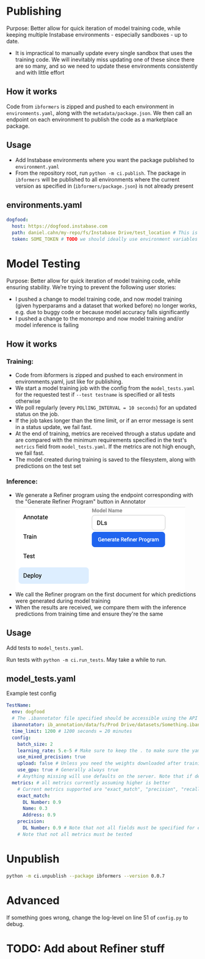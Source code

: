 # Publishing

Purpose: Better allow for quick iteration of model training code, while keeping multiple Instabase environments -
especially sandboxes - up to date.

- It is impractical to manually update every single sandbox that uses the training code. We will inevitably miss
  updating one of these since there are so many, and so we need to update these environments consistently and with
  little effort

## How it works

Code from `ibformers` is zipped and pushed to each environment in `environments.yaml`, along with
the `metadata/package.json`. We then call an endpoint on each environment to publish the code as a marketplace package.

## Usage

- Add Instabase environments where you want the package published to `environment.yaml`
- From the repository root, run `python -m ci.publish`. The package in `ibformers` will be published to all environments
  where the current version as specified in (`ibformers/package.json`) is not already present

## environments.yaml

```yaml
dogfood:
  host: https://dogfood.instabase.com
  path: daniel.cahn/my-repo/fs/Instabase Drive/test_location # This is a root location used for test files. It should be a safe location where things can be saved and deleted
  token: SOME_TOKEN # TODO we should ideally use environment variables here

```

# Model Testing

Purpose: Better allow for quick iteration of model training code, while ensuring stability. We’re trying to prevent the
following user stories:

- I pushed a change to model training code, and now model training (given hyperparams and a dataset that worked before)
  no longer works, e.g. due to buggy code or because model accuracy falls significantly
- I pushed a change to the monorepo and now model training and/or model inference is failing

## How it works

### Training:

- Code from ibformers is zipped and pushed to each environment in environments.yaml, just like for publishing.
- We start a model training job with the config from the `model_tests.yaml` for the requested test if `--test testname`
  is specified or all tests otherwise
- We poll regularly (every `POLlING_INTERVAL = 10 seconds`) for an updated status on the job.
- If the job takes longer than the time limit, or if an error message is sent in a status update, we fail fast.
- At the end of training, metrics are received through a status update and are compared with the minimum requirements
  specified in the test's `metrics` field from `model_tests.yaml`. If the metrics are not high enough, we fail fast.
- The model created during training is saved to the filesystem, along with predictions on the test set

### Inference:

- We generate a Refiner program using the endpoint corresponding with the "Generate Refiner Program" button in
  Annotator ![generate_refiner_button.png](generate_refiner_button.png)
- We call the Refiner program on the first document for which predictions were generated during model training
- When the results are received, we compare them with the inference predictions from training time and ensure they're
  the same

## Usage

Add tests to `model_tests.yaml`.

Run tests with `python -m ci.run_tests`. May take a while to run.

## model_tests.yaml

Example test config

```yaml
TestName:
  env: dogfood
  # The .ibannotator file specified should be accessible using the API key in environments.yaml
  ibannotator: ib_annotation/data/fs/Prod Drive/datasets/Something.ibannotator
  time_limit: 1200 # 1200 seconds = 20 minutes
  config:
    batch_size: 2
    learning_rate: 5.e-5 # Make sure to keep the . to make sure the yaml knows this is a float, not a string
    use_mixed_precision: true
    upload: false # Unless you need the weights downloaded after training, always include this
    use_gpu: true # Generally always true
    # Anything missing will use defaults on the server. Note that if defaults change, the results may change too.
  metrics: # all metrics currently assuming higher is better
    # Current metrics supported are "exact_match", "precision", "recall", "f1"
    exact_match:
      DL Number: 0.9
      Name: 0.3
      Address: 0.9
    precision:
      DL Number: 0.9 # Note that not all fields must be specified for every metric
    # Note that not all metrics must be tested
```

# Unpublish

```bash
python -m ci.unpublish --package ibformers --version 0.0.7
```

# Advanced

If something goes wrong, change the log-level on line 51 of `config.py` to debug.

# TODO: Add about Refiner stuff